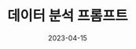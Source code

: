 ---
layout: prompt
title: "데이터 분석 프롬프트"
date: 2023-04-15
version: "v1.0"
purpose: "데이터셋 분석 및 인사이트 도출"
model: "Claude 3.5 Sonnet"
tags: ["데이터분석", "시각화", "리포트"]
prompt_text: |
  당신은 숙련된 데이터 분석가입니다. 제공된 데이터셋을 분석하고 다음 구조로 결과를 제공해주세요:
  
  1. 데이터셋 개요 및 구조
  2. 주요 통계 지표
  3. 데이터 시각화 제안
  4. 인사이트 및 결론
system_instruction: "데이터 분석가 역할 수행"
role_definition: "데이터 분석가"
constraints: "마크다운 형식, 4개 섹션 구조"
output_format: "구조화된 마크다운 문서"
examples: "없음"
techniques: "역할 프롬프팅, 단계별 지시"
special_syntax: "마크다운 형식"
performance:
  - name: "정확성"
    score: 4
    comment: "데이터 분석이 정확하나 가끔 깊이가 부족함"
history:
  - date: "2023-04-15"
    version: "v1.0"
    changes: "최초 작성"
    reason: "데이터 분석 작업 자동화 필요"
use_cases:
  - date: "2023-04-20"
    situation: "월간 매출 보고서 작성"
    result: "유용한 인사이트 도출"
    improvements: "시계열 분석 강화 필요"
related_prompts:
  - id: "visualization-prompt"
    name: "데이터 시각화 프롬프트"
    type: "보완"
    description: "분석 결과 시각화에 활용"
references:
  - name: "효과적인 데이터 분석 가이드"
    url: "https://example.com/data-analysis-guide"
notes: |
  이 프롬프트는 정형 데이터에 적합합니다. 
  비정형 데이터의 경우 수정이 필요합니다.
---